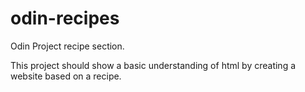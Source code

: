 # odin-recipes
Odin Project recipe section.

This project should show a basic understanding of html by creating a website based on a recipe.